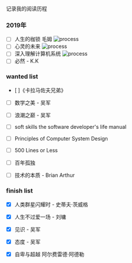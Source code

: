 记录我的阅读历程

### 2019年
- [ ] 人生的枷锁  毛姆 ![process](http://progressed.io/bar/15)
- [ ] 心灵的未来  ![process](http://progressed.io/bar/60)
- [ ] 深入理解计算机系统  ![process](http://progressed.io/bar/11) 
- [ ] 必然 - K.K 

### wanted list 
  
- [ ]《卡拉马佐夫兄弟》

- [ ] 数学之美 - 吴军

- [ ] 浪潮之巅 - 吴军

- [ ] soft skills the software developer's life manual

- [ ] Principles of Computer System Design

- [ ] 500 Lines or Less

- [ ] 百年孤独

- [ ] 技术的本质 - Brian Arthur
  
### finish list

- [x] 人类群星闪耀时 - 史蒂夫·茨威格

- [x] 人生不过爱一场 - 刘墉   

- [x] 见识 - 吴军   

- [x] 态度 - 吴军

- [x] 自卑与超越  阿尔费雷德·阿德勒 
